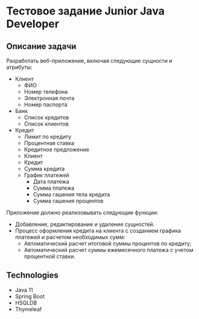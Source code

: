 # Тестовое задание Junior Java Developer

## Описание задачи

Разработать веб-приложение, включая следующие сущности и атрибуты:

- Клиент
  - ФИО
  - Номер телефона
  - Электронная почта
  - Номер паспорта
- Банк
  - Список кредитов
  - Список клиентов
- Кредит
  - Лимит по кредиту
  - Процентная ставка
  - Кредитное предложение
  - Клиент
  - Кредит
  - Сумма кредита
  - График платежей
    - Дата платежа
    - Сумма платежа
    - Сумма гашения тела кредита
    - Сумма гашения процентов


Приложение должно реализовывать следующие функции:
  - Добавление, редактирование и удаление сущностей.
  - Процесс оформления кредита на клиента с созданием графика платежей и расчетом 
необходимых сумм:
    - Автоматический расчет итоговой суммы процентов по кредиту;
    - Автоматический расчет суммы ежемесячного платежа с учетом процентной 
ставки.

## Technologies
- Java 11
- Spring Boot
- HSQLDB
- Thymeleaf
